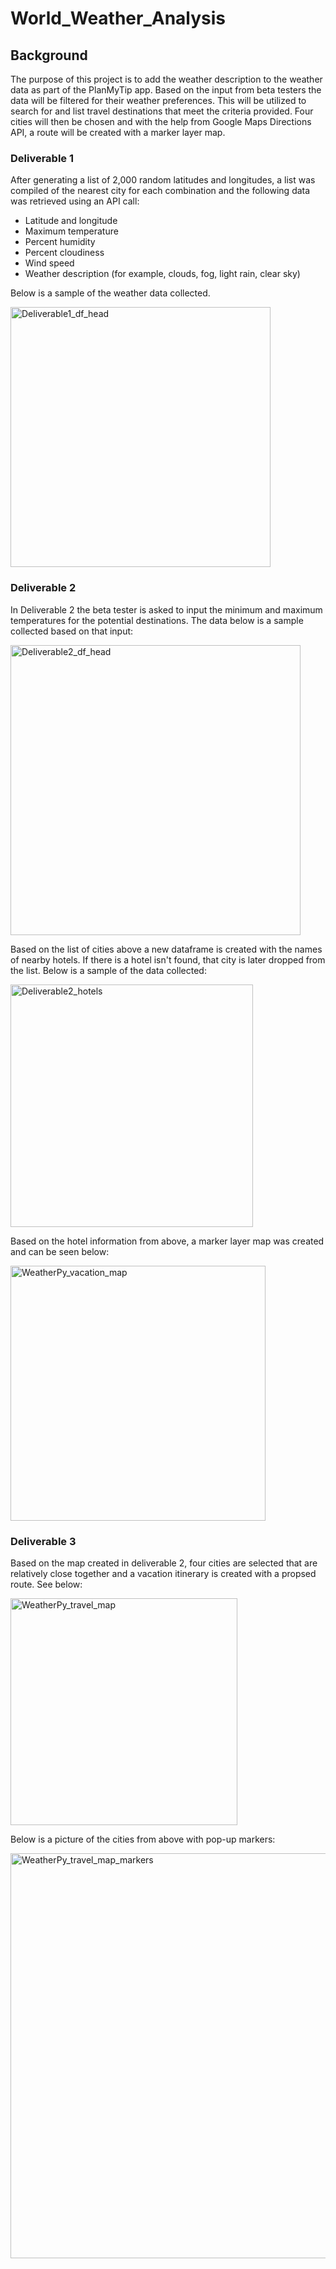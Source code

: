 # World_Weather_Analysis

## Background

The purpose of this project is to add the weather description to the weather data as part of the PlanMyTip app. Based on the input from beta testers the data will be filtered for their weather preferences. This will be utilized to search for and list travel destinations that meet the criteria provided. Four cities will then be chosen and with the help from Google Maps Directions API, a route will be created with a marker layer map. 

### Deliverable 1

After generating a list of 2,000 random latitudes and longitudes, a list was compiled of the nearest city for each combination and the following data was retrieved using an API call:

-	Latitude and longitude
-	Maximum temperature
-	Percent humidity
-	Percent cloudiness
-	Wind speed
-	Weather description (for example, clouds, fog, light rain, clear sky)

Below is a sample of the weather data collected.

<img width="416" alt="Deliverable1_df_head" src="https://user-images.githubusercontent.com/106631875/202645924-144f6f88-f42f-41d7-bb37-b8c531aade73.png">

### Deliverable 2

In Deliverable 2 the beta tester is asked to input the minimum and maximum temperatures for the potential destinations. The data below is a sample collected based on that input:

<img width="464" alt="Deliverable2_df_head" src="https://user-images.githubusercontent.com/106631875/202650749-9663e2b3-77d2-4b4c-9acb-4b4392b9caae.png">

Based on the list of cities above a new dataframe is created with the names of nearby hotels. If there is a hotel isn't found, that city is later dropped from the list. Below is a sample of the data collected:

<img width="388" alt="Deliverable2_hotels" src="https://user-images.githubusercontent.com/106631875/202651347-2e2c43e7-a0ed-4811-a52b-2703986e69ab.png">

Based on the hotel information from above, a marker layer map was created and can be seen below:

<img width="408" alt="WeatherPy_vacation_map" src="https://user-images.githubusercontent.com/106631875/202651714-1a236cc5-8788-48db-93a4-363eb039224d.png">

### Deliverable 3

Based on the map created in deliverable 2, four cities are selected that are relatively close together and a vacation itinerary is created with a propsed route. See below:

<img width="363" alt="WeatherPy_travel_map" src="https://user-images.githubusercontent.com/106631875/202652911-02ed75a7-9994-4d08-b8b9-b661ab907fc0.png">

Below is a picture of the cities from above with pop-up markers:

<img width="648" alt="WeatherPy_travel_map_markers" src="https://user-images.githubusercontent.com/106631875/202653069-8b821a82-901e-41b6-8072-68f0dd5b2623.png">
